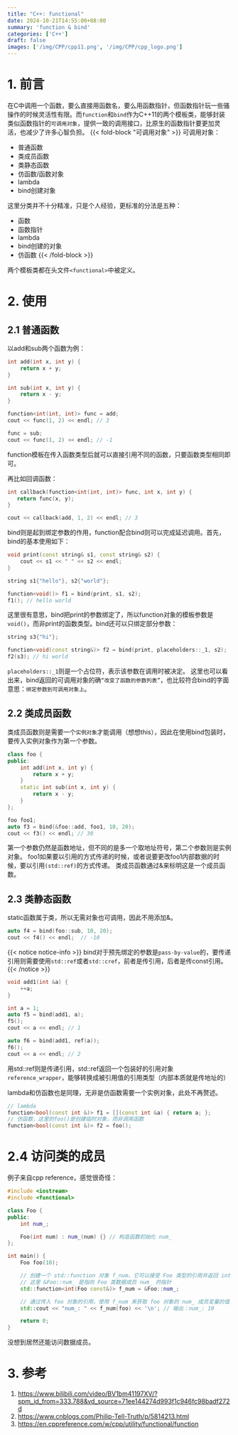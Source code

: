 ```yaml
---
title: "C++: functional"
date: 2024-10-21T14:55:00+08:00
summary: 'function & bind'
categories: ['C++']
draft: false
images: ['/img/CPP/cpp11.png', '/img/CPP/cpp_logo.png']
---
```

# 1. 前言
在C中调用一个函数，要么直接用函数名，要么用函数指针，但函数指针玩一些骚操作的时候灵活性有限。而`function`和`bind`作为C++11的两个模板类，能够封装类似函数指针的`可调用对象`，提供一致的调用接口，比原生的函数指针要更加灵活，也减少了许多心智负担。
{{< fold-block "可调用对象" >}}
可调用对象：
* 普通函数
* 类成员函数
* 类静态函数
* 仿函数/函数对象
* lambda
* bind创建对象

这里分类并不十分精准，只是个人经验，更标准的分法是五种：
* 函数
* 函数指针
* lambda
* bind创建的对象
* 仿函数
{{< /fold-block >}}

两个模板类都在头文件`<functional>`中被定义。

# 2. 使用
## 2.1 普通函数
以add和sub两个函数为例：
```c++
int add(int x, int y) {
    return x + y;
}

int sub(int x, int y) {
    return x - y;
}

function<int(int, int)> func = add;
cout << func(1, 2) << endl; // 3

func = sub;
cout << func(1, 2) << endl; // -1
``` 

function模板在传入函数类型后就可以直接引用不同的函数，只要函数类型相同即可。

再比如回调函数：
```c++
int callback(function<int(int, int)> func, int x, int y) {
   return func(x, y);
}

cout << callback(add, 1, 2) << endl; // 3
```
bind则是起到绑定参数的作用，function配合bind则可以完成延迟调用。首先，bind的基本使用如下：
```c++
void print(const string& s1, const string& s2) {
    cout << s1 << " " << s2 << endl;
}

string s1{"hello"}, s2{"world"};

function<void()> f1 = bind(print, s1, s2);
f1(); // hello world
```
这里很有意思，bind把print的参数绑定了，所以function对象的模板参数是`void()`，而非print的函数类型。bind还可以只绑定部分参数：
```c++
string s3{"hi"};

function<void(const string&)> f2 = bind(print, placeholders::_1, s2);
f2(s3); // hi world
```
`placeholders::_1`则是一个占位符，表示该参数在调用时被决定。
这里也可以看出来，bind返回的可调用对象的确`“改变了函数的参数列表”`，也比较符合bind的字面意思：`绑定参数到可调用对象上`。

## 2.2 类成员函数
类成员函数则是需要一个`实例对象`才能调用（想想this），因此在使用bind包装时，要传入实例对象作为第一个参数。
```c++
class foo {
public:
    int add(int x, int y) {
        return x + y;
    }
    static int sub(int x, int y) {
        return x - y;
    }
};

foo foo1;
auto f3 = bind(&foo::add, foo1, 10, 20);
cout << f3() << endl; // 30
```
第一个参数仍然是函数地址，但不同的是多一个取地址符号，第二个参数则是实例对象。
foo1如果要以引用的方式传递的时候，或者说要更改foo1内部数据的时候，要以引用`(std::ref)`的方式传递。
类成员函数通过&来标明这是一个成员函数。

## 2.3 类静态函数
static函数属于类，所以无需对象也可调用，因此不用添加&。
```c++
auto f4 = bind(foo::sub, 10, 20);
cout << f4() << endl;  // -10
```
{{< notice notice-info >}}
bind对于预先绑定的参数是`pass-by-value`的，要传递引用则需要使用`std::ref`或者`std::cref`，前者是传引用，后者是传const引用。
{{< /notice >}}

```c++
void add1(int &a) {
    ++a;
}

int a = 1;
auto f5 = bind(add1, a);
f5();
cout << a << endl; // 1

auto f6 = bind(add1, ref(a));
f6();
cout << a << endl; // 2
```
用std::ref则是传递引用，std::ref返回一个包装好的引用对象`reference_wrapper`，能够转换成被引用值的引用类型（内部本质就是传地址的）

lambda和仿函数也是同理，无非是仿函数需要一个实例对象，此处不再赘述。
```c++
// lambda
function<bool(const int &)> f1 = [](const int &a) { return a; };
// 仿函数，这里的foo()是创建临时对象，而非调用函数
function<bool(const int &)> f2 = foo();
```
# 2.4 访问类的成员
例子来自cpp reference，感觉很奇怪：
```c++
#include <iostream>
#include <functional>

class Foo {
public:
    int num_;

    Foo(int num) : num_(num) {} // 构造函数初始化 num_
};

int main() {
    Foo foo(10);

    // 创建一个 std::function 对象 f_num，它可以接受 Foo 类型的引用并返回 int 类型的值
    // 这里 &Foo::num_ 是指向 Foo 类数据成员 num_ 的指针
    std::function<int(Foo const&)> f_num = &Foo::num_;

    // 通过传入 foo 对象的引用，使用 f_num 来获取 foo 对象的 num_ 成员变量的值
    std::cout << "num_: " << f_num(foo) << '\n'; // 输出：num_: 10

    return 0;
}

```
没想到居然还能访问数据成员。
# 3. 参考
1. https://www.bilibili.com/video/BV1bm41197XV/?spm_id_from=333.788&vd_source=71ee144274d993f1c946fc98badf272d
1. https://www.cnblogs.com/Philip-Tell-Truth/p/5814213.html
1. https://en.cppreference.com/w/cpp/utility/functional/function